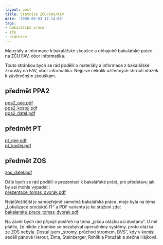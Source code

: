 ```yaml
---
layout: post
title: Státnice ZČU/FAV/KIV
date: '2009-09-03 17:14:08'
tags:
- bakalářská práce
- zču
- státnice
---
```


Materiály a informace k bakalářské zkoušce a obhajobě
bakalářské práce na ZČU FAV, obor informatika.


<p>Touto stránkou bych se rád podělil o materiály a informace
z bakalářské zkoušky na FAV, obor informatika. Nejprve několik
užitečných shrnutí otázek k závěrečným zkouškám.</p>

<h2>předmět PPA2</h2>

<p><a href="/file_download/32" title="PPA2">ppa2_qee.pdf</a>
<br /><a href="/file_download/31" title="PPA2">ppa2_kostej.pdf</a>
<br /><a href="/file_download/33" title="PPA2">ppa2_datel.pdf</a></p>

<h2>předmět PT</h2>

<p><a href="/file_download/35" title="PT">pt_qee.pdf</a>
<br /><a href="/file_download/35" title="PT">pt_kostej.pdf</a></p>

<h2>předmět ZOS</h2>

<p><a href="/file_download/37" title="ZOS">zos_datel.pdf</a></p>

<p>Dále bych se rád podělil o prezentaci k bakalářské práci,
pro představu jak by asi mohla vypadat :
<br /><a href="/file_download/38"
title="Prezentace k obhajobě BP">prezentace_to­mas_dvorak.pdf</a></p>

<p>Nejdůležitější je samozřejmě samotná bakalářská práce, moje byla
na téma „Lokalizace produktů IT“ a PDF varianta je ke stažení
zde:
<br /><a href="/file_download/39"
title="Bakalářská práce - Lokalizace produktů IT - Tomáš Dvořák">bakalarska_pra­ce_tomas_dvorak­.pdf</a></p>

<p>Na závěr bych rád připojil postřeh na téma „jakou otázku asi
dostanu“. U mě platilo, že nikdo z komise se nezabýval
operačnímy systémy, proto otázka ze ZOS nebyla. Dostal jsem „stromy,
průchod stromem, BVS“, kdy v komisi seděli pánové Herout, Zíma,
Steinberger, Rohlík a Potužák a slečna Hájková.</p>


